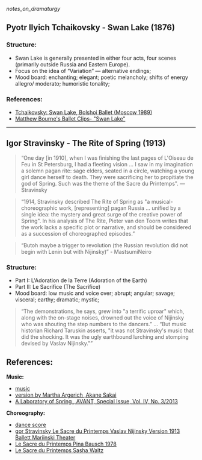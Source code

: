 _notes_on_dramaturgy_

## Pyotr Ilyich Tchaikovsky - Swan Lake (1876) 

### Structure:

* Swan Lake is generally presented in either four acts, four scenes (primarily outside Russia and Eastern Europe).
* Focus on the idea of “Variation” — alternative endings;
* Mood board: enchanting; elegant; poetic melancholy; shifts of energy allegro/ moderato; humoristic tonality; 

### References:

* [Tchaikovsky: Swan Lake, Bolshoi Ballet (Moscow 1989)](https://www.youtube.com/watch?v=cdq5Rw9SS-8)
* [Matthew Bourne's Ballet Clips- "Swan Lake"](https://www.youtube.com/watch?v=ChOnhxe-Vm0)

- - - - - - - - - - - - - - - - - - - - - - - - - - - - - - - - - - - - 

## Igor Stravinsky - The Rite of Spring (1913)

> “One day [in 1910], when I was finishing the last pages of L'Oiseau de Feu in St Petersburg, I had a fleeting vision ... I saw in my imagination a solemn pagan rite: sage elders, seated in a circle, watching a young girl dance herself to death. They were sacrificing her to propitiate the god of Spring. Such was the theme of the Sacre du Printemps". — Stravinsky

> “1914, Stravinsky described The Rite of Spring as "a musical-choreographic work, [representing] pagan Russia ... unified by a single idea: the mystery and great surge of the creative power of Spring". In his analysis of The Rite, Pieter van den Toorn writes that the work lacks a specific plot or narrative, and should be considered as a succession of choreographed episodes.”

> “Butoh maybe a trigger to revolution (the Russian revolution did not begin with Lenin but with Nijinsky)” - MastsumiNeiro

### Structure:

* Part I: L'Adoration de la Terre (Adoration of the Earth)
* Part II: Le Sacrifice (The Sacrifice)
* Mood board: low music and voice over; abrupt; angular; savage; visceral; earthy; dramatic; mystic;

> “The demonstrations, he says, grew into "a terrific uproar" which, along with the on-stage noises, drowned out the voice of Nijinsky who was shouting the step numbers to the dancers.” … “But music historian Richard Taruskin asserts, "it was not Stravinsky's music that did the shocking. It was the ugly earthbound lurching and stomping devised by Vaslav Nijinsky."”

## References:

__Music:__

* [music](https://www.youtube.com/watch?v=rP42C-4zL3w)
* [version by Martha Argerich ,Akane Sakai](https://www.youtube.com/watch?v=rtZQicZx1X4)
* [A Laboratory of Spring , AVANT, Special Issue, Vol. IV, No. 3/2013](http://avant.edu.pl/wp-content/uploads/Timothy-D-Taylor-Stravinsky-and-Others1.pdf)

__Choreography:__

* [dance score](https://upload.wikimedia.org/wikipedia/en/f/f7/Sacrificialdance.jpg)
* [gor Stravinsky Le Sacre du Printemps Vaslav Nijinsky Version 1913 Ballett Mariinski Theater](https://www.youtube.com/watch?v=EvVKWapctX4)
* [Le Sacre du Printemps Pina Bausch 1978](https://www.youtube.com/watch?v=yJd05A297us)
* [Le Sacre du Printemps Sasha Waltz](https://www.youtube.com/watch?v=4zJhVgT1FtI)

